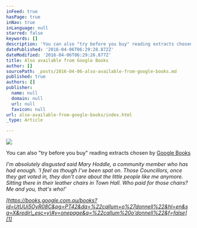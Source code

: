 ```yaml
---
inFeed: true
hasPage: true
inNav: true
inLanguage: null
starred: false
keywords: []
description: 'You can also "try before you buy" reading extracts chosen by Google Books'
datePublished: '2016-04-06T06:29:28.872Z'
dateModified: '2016-04-06T06:29:26.877Z'
title: Also available from Google Books
author: []
sourcePath: _posts/2016-04-06-also-available-from-google-books.md
published: true
authors: []
publisher:
  name: null
  domain: null
  url: null
  favicon: null
url: also-available-from-google-books/index.html
_type: Article

---
```

![](https://the-grid-user-content.s3-us-west-2.amazonaws.com/5db0a2bc-516f-4ed8-8528-f273f556ef2e.jpg)

You can also "try before you buy" reading extracts chosen by [Google Books][0]

_I'm absolutely disgusted said Mary Hoddle, a community member who has had enough. 'I feel as though I've been spat on. Those Councillors, once they get voted in, they don't care about the little people like me anymore. Sitting there in their leather chairs in Town Hall. Who paid for those chairs? Me and you, that's who!'_

_[https://books.google.com.au/books?id=UtUUi5OyR08C&pg=PT42&dq=%22callum+o%27donnell%22&hl=en&sa=X&redir\_esc=y\#v=onepage&q=%22callum%20o'donnell%22&f=false][1]_

[0]: https://books.google.com.au/books?id=UtUUi5OyR08C&pg=PT3&lpg=PT3&dq=%22plight+of+the+barraya%22&source=bl&ots=_PpR8Gn5TQ&sig=sxbl2z3eXKytbyofBFkg0ikDqcs&hl=en&sa=X&ved=0ahUKEwiMn7inrezLAhXn46YKHV4vAX0Q6AEIIDAB#v=onepage&q=%22plight%20of%20the%20barraya%22&f=false
[1]: https://books.google.com.au/books?id=UtUUi5OyR08C&pg=PT42&dq=%22callum+o%27donnell%22&hl=en&sa=X&redir_esc=y#v=onepage&q=%22callum%20o'donnell%22&f=false